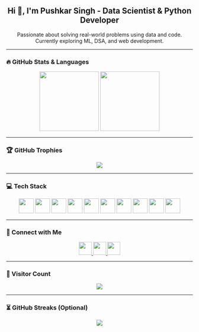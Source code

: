 <h2 align="center">Hi 👋, I'm Pushkar Singh - Data Scientist & Python Developer</h2>

<p align="center">
  Passionate about solving real-world problems using data and code. Currently exploring ML, DSA, and web development.
</p>

---

### 🔥 GitHub Stats & Languages

<div align="center">
  <img src="https://github-readme-stats.vercel.app/api?username=PushkarSingh20&show_icons=true&theme=dracula&count_private=true" height="160" />
  <img src="https://github-readme-stats.vercel.app/api/top-langs/?username=PushkarSingh20&layout=compact&theme=dracula&langs_count=6" height="160" />
</div>

---

### 🏆 GitHub Trophies

<div align="center">
  <img src="https://github-profile-trophy.vercel.app/?username=PushkarSingh20&theme=dracula&no-frame=true&column=4" />
</div>

---

### 💻 Tech Stack

<div align="center">
  <img src="https://cdn.jsdelivr.net/gh/devicons/devicon/icons/python/python-original.svg" width="40px" />
  <img src="https://cdn.jsdelivr.net/gh/devicons/devicon/icons/html5/html5-original.svg" width="40px" />
  <img src="https://cdn.jsdelivr.net/gh/devicons/devicon/icons/css3/css3-original.svg" width="40px" />
  <img src="https://cdn.jsdelivr.net/gh/devicons/devicon/icons/mysql/mysql-original.svg" width="40px" />
  <img src="https://cdn.jsdelivr.net/gh/devicons/devicon/icons/pandas/pandas-original.svg" width="40px" />
  <img src="https://cdn.jsdelivr.net/gh/devicons/devicon/icons/numpy/numpy-original.svg" width="40px" />
  <img src="https://cdn.jsdelivr.net/gh/devicons/devicon/icons/git/git-original.svg" width="40px" />
  <img src="https://cdn.jsdelivr.net/gh/devicons/devicon/icons/jupyter/jupyter-original.svg" width="40px" />
  <img src="https://cdn.jsdelivr.net/gh/devicons/devicon/icons/tensorflow/tensorflow-original.svg" width="40px" />
  <img src="https://cdn.jsdelivr.net/gh/devicons/devicon/icons/c/c-original.svg" width="40px" />
</div>

---

### 🤝 Connect with Me

<div align="center">
  <a href="https://www.linkedin.com/in/pushkar-singh-512648235/" target="_blank">
    <img src="https://img.shields.io/static/v1?message=LinkedIn&logo=linkedin&label=&color=0077B5&logoColor=white&style=for-the-badge" height="35" />
  </a>
  <a href="https://www.instagram.com/pushkar_singh_20/" target="_blank">
    <img src="https://img.shields.io/static/v1?message=Instagram&logo=instagram&label=&color=E4405F&logoColor=white&style=for-the-badge" height="35" />
  </a>
  <a href="https://www.hackerrank.com/profile/roshanisingh481" target="_blank">
    <img src="https://img.shields.io/static/v1?message=HackerRank&logo=hackerrank&label=&color=2EC866&logoColor=white&style=for-the-badge" height="35" />
  </a>
</div>

---

### 👀 Visitor Count

<div align="center">
  <img src="https://profile-counter.glitch.me/PushkarSingh20/count.svg?" />
</div>

---

### ⏳ GitHub Streaks (Optional)

<div align="center">
  <img src="https://streak-stats.demolab.com?user=PushkarSingh20&theme=dracula&hide_border=true" />
</div>
